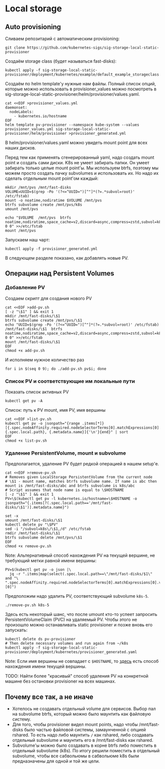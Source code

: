 # Local storage

## Auto provisioning

Сливаем репозитарий с автоматическим provisioning:

```shell script
git clone https://github.com/kubernetes-sigs/sig-storage-local-static-provisioner
```

Создаём storage class (будет называться fast-disks):

```shell script
kubectl apply -f sig-storage-local-static-provisioner/deployment/kubernetes/example/default_example_storageclass.yaml
```

Создаём по helm template'у нужные нам файлы. Полный список опций, которые можно использовать в provisioner_values можно
посмотреть в sig-storage-local-static-provisioner/helm/provisioner/values.yaml.

```shell script
cat <<EOF >provisioner_values.yml
daemonset:
  nodeLabels:
    - kubernetes.io/hostname
EOF
helm template pv-provisioner --namespace kube-system --values provisioner_values.yml sig-storage-local-static-provisioner/helm/provisioner >provisioner_generated.yml
```

В helm/provisioner/values.yaml можно увидеть mount point для всех наших дисков.

Перед тем как применять сгенерированный yaml, надо создать mount point и создать сами диски.
K8s не умеет забирать папки. Он умеет забирать только целые mount point'ы.
Мы используем btrfs, поэтому мы можем просто создать пачку subvolumes и использовать их.
Но надо их сделать отдельным mount point'ом каждый:

```shell script
mkdir /mnt/pvs /mnt/fast-disks
VOLUME=UUID=$(grep -Po '(?<=^UUID=")[^"]*(?=.*subvol=root)' /etc/fstab)
mount -o noatime,nodiratime $VOLUME /mnt/pvs
btrfs subvolume create /mnt/pvs/k8s
umount /mnt/pvs

echo "$VOLUME  /mnt/pvs  btrfs noatime,nodiratime,space_cache=v2,discard=async,compress=zstd,subvol=k8s,rshared  0 0" >>/etc/fstab
mount /mnt/pvs
```

Запускаем наш чарт:

```shell script
kubectl apply -f provisioner_generated.yml
```

В следующем разделе показано, как добавлять новые PV.

## Операции над Persistent Volumes

### Добавление PV

Создаем скрипт для создания нового PV

```shell script
cat <<EOF >add-pv.sh
[ -z "\$1" ] && exit 1
mkdir /mnt/fast-disks/\$1
btrfs subvolume create /mnt/pvs/\$1
echo "UUID=$(grep -Po '(?<=^UUID=")[^"]*(?=.*subvol=root)' /etc/fstab)  /mnt/fast-disks/\$1  btrfs noatime,nodiratime,space_cache=v2,discard=async,compress=zstd,subvol=k8s/\$1,rshared  0 0" >>/etc/fstab
mount /mnt/fast-disks/\$1
EOF
chmod +x add-pv.sh
```

И исполняем нужное количество раз

```shell script
for i in $(seq 0 9); do ./add-pv.sh pv$i; done
```

### Список PV и соответствующие им локальные пути

Показать список активных PV

```shell script
kubectl get pv -A
```

Список: путь к PV mount, имя PV, имя вершины

```shell script
cat <<EOF >list-pv.sh
kubectl get pv -o jsonpath="{range .items[*]}[{.spec.nodeAffinity.required.nodeSelectorTerms[0].matchExpressions[0].values[0]}, {.spec.local.path}, {.metadata.name}]{'\n'}{end}" | sort
EOF
chmod +x list-pv.sh
```

### Удаление PersistentVolume, mount и subvolume

Предполагается, удаление PV будет редкой операцией в нашем setup'е. 

```shell script
cat <<EOF >remove-pv.sh
# Removes given LocalStorage PersistentVolume from the current node
# \$1 - mount name, matches btrfs subvolume name. If name is abc then mount is /mnt/fast-disks/abc and btrfs subvolume is k8s/abc
# Script assumes that node name is equal to \$HOSTNAME
[ -z "\$1" ] && exit 1
PV=\$(kubectl get pv -l kubernetes.io/hostname=\$HOSTNAME -o jsonpath="{.items[?(.spec.local.path=='/mnt/fast-disks/\$1')].metadata.name}")

set -x
umount /mnt/fast-disks/\$1
kubectl delete pv "\$PV"
sed -i "/subvol=k8s\/\$1,/d" /etc/fstab
rmdir /mnt/fast-disks/\$1
btrfs subvolume delete /mnt/pvs/\$1
EOF
chmod +x remove-pv.sh
```

Note: Альтернативный способ нахождения PV на текущей вершине, не требующий метки равной имени вершины:
```shell script
PV=$(kubectl get pv -o json |\
  jq -r ".items|map(select(.spec.local.path==\"/mnt/fast-disks/$1\" and "\
".spec.nodeAffinity.required.nodeSelectorTerms[0].matchExpressions[0].values[0]==\"\$HOSTNAME\"))|map(.metadata.name)[0]")
```

Предположим надо удалить PV, соответствующий subvolume `k8s-5`.

```shell script
./remove-pv.sh k8s-5
```

Здесь есть некоторый шанс, что после umount кто-то успеет запросить PersistentVolumeClaim (PVC) на удаляемый PV.
Чтобы этого не произошло можно останавливать static provisioner и позже вновь его запускать:

```shell script
kubectl delete ds pv-provisioner
# Then delete necessary volumes and run again from ~/k8s
kubectl apply -f sig-storage-local-static-provisioner/deployment/kubernetes/provisioner_generated.yaml
```

Note: Если имя вершины не совпадает с `$HOSTNAME`, то 
[здесь](https://github.com/stedolan/jq/issues/250) есть способ нахождения имени текущей вершины.

TODO: Найти более "красивый" способ удаления PV на конкретной машине без остановки provisioner на всех машинах.

## Почему все так, а не иначе

- Хотелось не создавать отдельный volume для сервисов. Выбор пал на subvolume btrfs, который можно было маунтить как
файловую систему.
- Для того, чтобы provisioner видел mount points, надо чтобы /mnt/fast-disks было частью файловой системы, замаунченной
с опцией rshared. То есть надо либо маунтить `/` как rshared, либо создавать отдельный subvolume и маунтить его в
/mnt/fast-disks как rshared.
- Subvolume'ы можно было создавать в корне btrfs либо поместить в отдельный subvolume (k8s). По итогу решили поместить
в отдельный subvolume, чтобы все сабвольюмы в сабвольюме k8s были предназначены для одной и той же цели.
